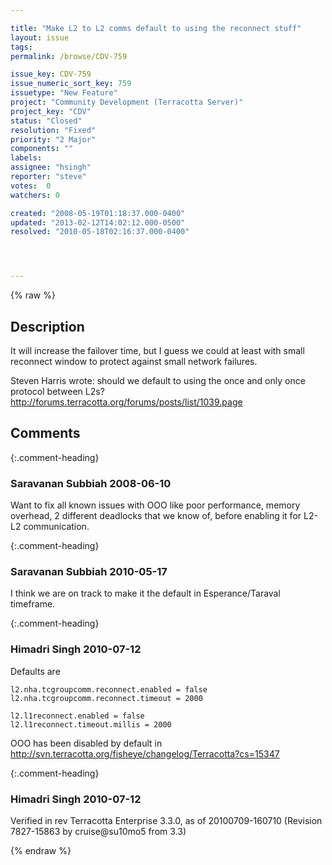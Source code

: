 ```yaml
---

title: "Make L2 to L2 comms default to using the reconnect stuff"
layout: issue
tags: 
permalink: /browse/CDV-759

issue_key: CDV-759
issue_numeric_sort_key: 759
issuetype: "New Feature"
project: "Community Development (Terracotta Server)"
project_key: "CDV"
status: "Closed"
resolution: "Fixed"
priority: "2 Major"
components: ""
labels: 
assignee: "hsingh"
reporter: "steve"
votes:  0
watchers: 0

created: "2008-05-19T01:18:37.000-0400"
updated: "2013-02-12T14:02:12.000-0500"
resolved: "2010-05-18T02:16:37.000-0400"




---
```


{% raw %}

## Description

<div markdown="1" class="description">

It will increase the failover time, but I guess we could at least with small reconnect window to protect against small network failures.

Steven Harris wrote:
should we default to using the once and only once protocol between L2s?
http://forums.terracotta.org/forums/posts/list/1039.page

</div>

## Comments


{:.comment-heading}
### **Saravanan Subbiah** <span class="date">2008-06-10</span>

<div markdown="1" class="comment">

Want to fix all known issues with OOO like poor performance, memory overhead, 2 different deadlocks that we know of, before enabling it for L2-L2 communication.

</div>


{:.comment-heading}
### **Saravanan Subbiah** <span class="date">2010-05-17</span>

<div markdown="1" class="comment">

I think we are on track to make it the default in Esperance/Taraval timeframe.

</div>


{:.comment-heading}
### **Himadri Singh** <span class="date">2010-07-12</span>

<div markdown="1" class="comment">

Defaults are 


```
l2.nha.tcgroupcomm.reconnect.enabled = false
l2.nha.tcgroupcomm.reconnect.timeout = 2000

l2.l1reconnect.enabled = false
l2.l1reconnect.timeout.millis = 2000
```


OOO has been disabled by default in http://svn.terracotta.org/fisheye/changelog/Terracotta?cs=15347

</div>


{:.comment-heading}
### **Himadri Singh** <span class="date">2010-07-12</span>

<div markdown="1" class="comment">

Verified in rev Terracotta Enterprise 3.3.0, as of 20100709-160710 (Revision 7827-15863 by cruise@su10mo5 from 3.3)

</div>



{% endraw %}
